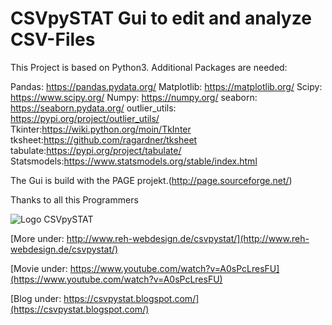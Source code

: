 # CSVpySTAT Gui to edit and analyze CSV-Files

This Project is based on Python3.
Additional Packages are needed:

Pandas: https://pandas.pydata.org/
Matplotlib: https://matplotlib.org/
Scipy: https://www.scipy.org/
Numpy: https://numpy.org/
seaborn: https://seaborn.pydata.org/
outlier_utils: https://pypi.org/project/outlier_utils/
Tkinter:https://wiki.python.org/moin/TkInter
tksheet:https://github.com/ragardner/tksheet
tabulate:https://pypi.org/project/tabulate/
Statsmodels:https://www.statsmodels.org/stable/index.html

The Gui is build with the PAGE projekt.(http://page.sourceforge.net/)

Thanks to all this Programmers

![Logo CSVpySTAT ](http://www.reh-webdesign.de/csvpystat/pics/startbild.png)


[More under: http://www.reh-webdesign.de/csvpystat/](http://www.reh-webdesign.de/csvpystat/)

[Movie under: https://www.youtube.com/watch?v=A0sPcLresFU](https://www.youtube.com/watch?v=A0sPcLresFU)

[Blog under: https://csvpystat.blogspot.com/](https://csvpystat.blogspot.com/)


